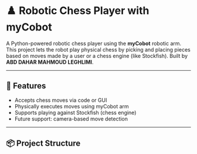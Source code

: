 # ♟️ Robotic Chess Player with myCobot

A Python-powered robotic chess player using the **myCobot** robotic arm. This project lets the robot play physical chess by picking and placing pieces based on moves made by a user or a chess engine (like Stockfish). Built by **ABD DAHAR MAHMOUD LEGHLIMI**.

---

## 🚀 Features

- Accepts chess moves via code or GUI
- Physically executes moves using myCobot arm
- Supports playing against Stockfish (chess engine)
- Future support: camera-based move detection

---

## 📦 Project Structure
